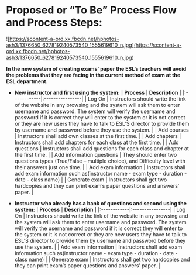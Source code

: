 # Proposed or “To Be” Process Flow and Process Steps: #
![https://scontent-a-ord.xx.fbcdn.net/hphotos-ash3/1376650_627819240573540_1555619610_n.jpg](https://scontent-a-ord.xx.fbcdn.net/hphotos-ash3/1376650_627819240573540_1555619610_n.jpg)

**In the new system of creating exams’ paper the ESL’s teachers will avoid the problems that they are facing in the current method of exam at the ESL department.**
  * **New instructor and first using the system:**
| **Process** | **Description** |
|:------------|:----------------|
| Log On      | Instructors should write the link of the website in any browsing and the system will ask them to enter username and password. The system will verify the username and password if it is correct they will enter to the system or it is not correct or they are new users they have to talk to ESL’S director to provide them by username and password before they use the system. |
| Add courses | Instructors shall add own classes at the first time. |
| Add chapters | Instructors shall add chapters for each class at the first time. |
| Add questions | Instructors shall add questions for each class and chapter at the first time. |
| Add information questions | They should enter two questions types (True/False – multiple choice), and Difficulty level with their answers just one time. |
| Add exam information | Instructors shall add exam information such as(instructor name - exam type - duration - date - class name) |
| Generate exam | Instructors shall get two hardcopies and they can print exam’s paper questions and answers’ paper. |

  * **Instructor who already has a bank of questions and second using the system:**
| **Process** | **Description** |
|:------------|:----------------|
| Log On      | Instructors should write the link of the website in any browsing and the system will ask them to enter username and password. The system will verify the username and password if it is correct they will enter to the system or it is not correct or they are new users they have to talk to ESL’S director to provide them by username and password before they use the system. |
| Add exam information | Instructors shall add exam information such as(instructor name - exam type - duration - date - class name) |
| Generate exam | Instructors shall get two hardcopies and they can print exam’s paper questions and answers’ paper. |